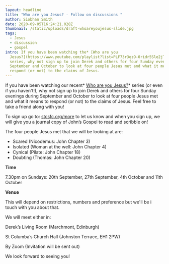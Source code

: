 ```yaml
---
layout: headline
title: "Who are you Jesus? - Follow on discussions "
author: Siobhan Smith
date: 2020-09-05T16:24:21.028Z
thumbnail: /static/uploads/draft-whoareyoujesus-slide.jpg
tags:
  - Jesus
  - discussion
  - gospel
intro: If you have been watching the* [Who are you
  Jesus?](https://www.youtube.com/playlist?list=PLF73r3ezO-0ridr5Sle2jT-IeUygnu0at)*
  series, why not sign up to join Derek and others for four Sunday evenings in
  September and October to look at four people Jesus met and what it means to
  respond (or not) to the claims of Jesus.
---
```

If you have been watching our recent* [Who are you Jesus?](https://www.youtube.com/playlist?list=PLF73r3ezO-0ridr5Sle2jT-IeUygnu0at)* series (or even if you haven't!), why not sign up to join Derek and others for four Sunday evenings during September and October to look at four people Jesus met and what it means to respond (or not) to the claims of Jesus. Feel free to take a friend along with you!

To sign up go to: [stcsfc.org/more](https://stcs.elvanto.eu/form/?id=8598e2dc-a9d3-460b-b45f-314215955fe9) to let us know and when you sign up, we will give you a journal copy of John’s Gospel to read and scribble on!

The four people Jesus met that we will be looking at are:

* Scared (Nicodemus: John Chapter 3)
* Isolated (Woman at the well: John Chapter 4)
* Cynical (Pilate: John Chapter 18)
* Doubting (Thomas: John Chapter 20)

**Time**

7.30pm on Sundays: 20th September, 27th September, 4th October and 11th October

**Venue**

This will depend on restrictions, numbers and preference but we'll be i touch with you about that. 

We will meet either in:

Derek’s Living Room (Marchmont, Edinburgh)

St Columba’s Church Hall (Johnston Terrace, EH1 2PW)

By Zoom (Invitation will be sent out)

We look forward to seeing you!